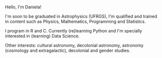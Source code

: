 Hello, I'm Daniela!  

I'm soon to be graduated in Astrophysics (UFRGS), I'm qualified and trained in content such as Physics, Mathematics, Programming and Statistics.  

I program in R and C. Currently (re)learning Python and I'm specially interested in (learning) Data Science.

Other interests: cultural astronomy, decolonial astronomy, astronomy (cosmology and extragalactic), decolonial and gender studies.  
